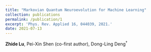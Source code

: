 ```yaml
---
title: "Markovian Quantum Neuroevolution for Machine Learning"
collection: publications
permalink: /publication/1
excerpt: 'Phys. Rev. Applied 16, 044039, 2021.'
date: 2021-07-13
---
```


**Zhide Lu**, Pei-Xin Shen (co-first author), Dong-Ling Deng<sup>$\dagger$

